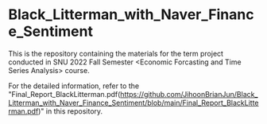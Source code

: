 # Black_Litterman_with_Naver_Finance_Sentiment

This is the repository containing the materials for the term project conducted in SNU 2022 Fall Semester \<Economic Forcasting and Time Series Analysis\> course.

For the detailed information, refer to the "Final_Report_BlackLitterman.pdf(https://github.com/JihoonBrianJun/Black_Litterman_with_Naver_Finance_Sentiment/blob/main/Final_Report_BlackLitterman.pdf)" in this repository.
